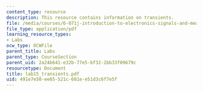 ```yaml
---
content_type: resource
description: This resource contains information on transients.
file: /media/courses/6-071j-introduction-to-electronics-signals-and-measurement-spring-2006/491e7e50ee65521c601ee51d3c6f7e5f_lab15_transients.pdf
file_type: application/pdf
learning_resource_types:
- Labs
ocw_type: OCWFile
parent_title: Labs
parent_type: CourseSection
parent_uid: 2a24b641-e32b-77e5-bf32-2bb33f09679c
resourcetype: Document
title: lab15_transients.pdf
uid: 491e7e50-ee65-521c-601e-e51d3c6f7e5f
---
```

